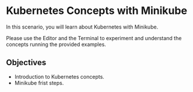 # Kubernetes Concepts with Minikube

In this scenario, you will learn about Kubernetes with Minikube.

Please use the Editor and the Terminal to experiment and understand the concepts running the provided examples.

## Objectives

- Introduction to Kubernetes concepts.
- Minikube frist steps.

